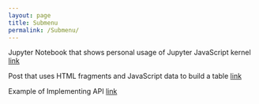 ```yaml
---
layout: page
title: Submenu
permalink: /Submenu/
---
```


Jupyter Notebook that shows personal usage of Jupyter JavaScript kernel
[link](https://aliyatang.github.io/Aliya/jupyter/week5/2022/09/25/JupyterKernel.html)

Post that uses HTML fragments and JavaScript data to build a table
[link](https://aliyatang.github.io/Aliya/jupyter/week5/2022/09/25/JavascriptTutorials.html)

Example of Implementing API
[link](https://aliyatang.github.io/Aliya/jupyter/week7/2022/10/10/RapidAPI.html)